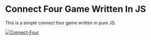 # Connect Four Game Written In JS
This is a simple connect four game written in pure JS.

<p align="left"><a href="https://laravel.com" target="_blank"><img src="https://i.ibb.co/fH2Lpqs/connet-four.png" alt="Connect-Four" ></a></p>


